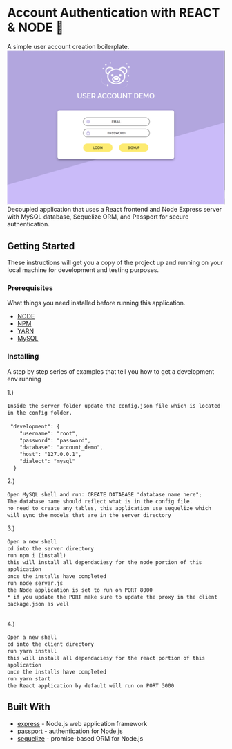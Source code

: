 # Account Authentication with REACT & NODE 🐻
A simple user account creation boilerplate.
<img src="./home.png" alt="screenshot of application">
Decoupled application that uses a React frontend and Node Express server with MySQL database, Sequelize ORM, and Passport for secure authentication. 


## Getting Started

These instructions will get you a copy of the project up and running on your local machine for development and testing purposes.  <!-- See deployment for notes on how to deploy the project on a live system. -->

### Prerequisites

What things you need installed before running this application.

* [NODE](https://nodejs.org/en/download/)
* [NPM](https://docs.npmjs.com/cli/install)
* [YARN](https://yarnpkg.com/lang/en/docs/install)
* [MySQL](https://dev.mysql.com/downloads/windows/installer/8.0.html)

### Installing

A step by step series of examples that tell you how to get a development env running

1.)
```
Inside the server folder update the config.json file which is located in the config folder.

 "development": {
    "username": "root",
    "password": "password",
    "database": "account_demo",
    "host": "127.0.0.1",
    "dialect": "mysql"
  }

```
2.)
```
Open MySQL shell and run: CREATE DATABASE "database name here";
The database name should reflect what is in the config file.
no need to create any tables, this application use sequelize which will sync the models that are in the server directory

```
3.)
```
Open a new shell
cd into the server directory
run npm i (install)
this will install all dependaciesy for the node portion of this application
once the installs have completed
run node server.js
the Node application is set to run on PORT 8000 
* if you update the PORT make sure to update the proxy in the client package.json as well


```
4.)
```
Open a new shell 
cd into the client directory
run yarn install
this will install all dependaciesy for the react portion of this application
once the installs have completed
run yarn start 
the React application by default will run on PORT 3000

```

<!-- 
## Deployment
additional notes about how to deploy this on a live system
 -->
## Built With

* [express](http://expressjs.com/) - Node.js web application framework
* [passport](http://www.passportjs.org/) - authentication for Node.js
* [sequelize](http://docs.sequelizejs.com/) - promise-based ORM for Node.js


<!-- ## Versioning
 -->


<!-- ## License

This project is licensed under the MIT License - see the [LICENSE.md](LICENSE.md) file for details -->


